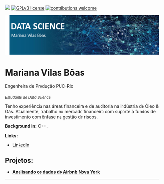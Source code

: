 [![](https://img.shields.io/badge/python-3.7+-blue.svg)](https://www.python.org/downloads/release/python-365/) [![GPLv3 license](https://img.shields.io/badge/License-GPLv3-blue.svg)](http://perso.crans.org/besson/LICENSE.html) [![contributions welcome](https://img.shields.io/badge/contributions-welcome-brightgreen.svg?style=flat)](https://github.com/carlosfab/data_science/issues)

<p align="center">
  <img src="banner.png" >
</p>

# Mariana Vilas Bôas
Engenheira de Produção PUC-Rio

<sub>*Estudante de Data Science*</sub>

Tenho experiência nas áreas financeira e de auditoria na indústria de Óleo & Gás. Atualmente, trabalho no mercado financeiro com suporte à fundos de investimento com ênfase na gestão de riscos. 

**Background in:** C++.

**Links:**
* [LinkedIn](https://www.linkedin.com/in/marianaboas/)


## Projetos:

* [**Analisando os dados do Airbnb Nova York**](https://github.com/MarianaVilasBoas/Portfolio/blob/main/Analisando_os_Dados_do_Airbnb_ipynb_Nova_Iorque.ipynb)
---




